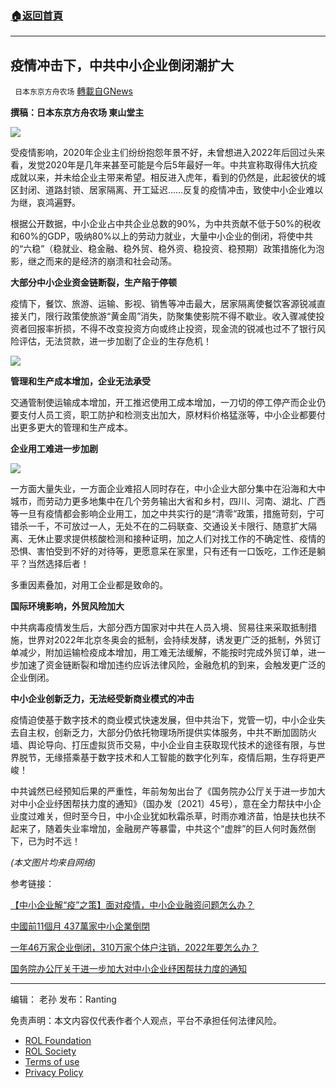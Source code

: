 ###  [:house:返回首頁](https://github.com/ourhimalayas/txt)
---


## 疫情冲击下，中共中小企业倒闭潮扩大
` 日本东京方舟农场` [轉載自GNews](https://gnews.org/zh-hans/2038118/)

**撰稿：日本东京方舟农场 東山堂主**

![](https://assets.gnews.org/wp-content/uploads/2022/02/图片1-97.png)

受疫情影响，2020年企业主们纷纷抱怨年景不好，未曾想进入2022年后回过头来看，发觉2020年是几年来甚至可能是今后5年最好一年。中共宣称取得伟大抗疫成就以来，并未给企业主带来希望。相反进入虎年，看到的仍然是，此起彼伏的城区封闭、道路封锁、居家隔离、开工延迟……反复的疫情冲击，致使中小企业难以为继，哀鸿遍野。

根据公开数据，中小企业占中共企业总数的90%，为中共贡献不低于50%的税收和60%的GDP，吸纳80%以上的劳动力就业，大量中小企业的倒闭，将使中共的“六稳”（稳就业、稳金融、稳外贸、稳外资、稳投资、稳预期）政策措施化为泡影，继之而来的是经济的崩溃和社会动荡。

**大部分中小企业资金链断裂，生产陷于停顿**

疫情下，餐饮、旅游、运输、影视、销售等冲击最大，居家隔离使餐饮客源锐减直接关门，限行政策使旅游“黄金周”消失，防聚集使影院不得不歇业。收入骤减使投资者回报率折损，不得不改变投资方向或终止投资，现金流的锐减也过不了银行风险评估，无法贷款，进一步加剧了企业的生存危机！

![](https://assets.gnews.org/wp-content/uploads/2022/02/图片2-20.png)

**管理和生产成本增加，企业无法承受**

交通管制使运输成本增加，开工推迟使用工成本增加，一刀切的停工停产而企业仍要支付人员工资，职工防护和检测支出加大，原材料价格猛涨等，中小企业都要付出更多更大的管理和生产成本。

**企业用工难进一步加剧**

![](https://assets.gnews.org/wp-content/uploads/2022/02/图片3-16.png)

一方面大量失业，一方面企业难招人同时存在，中小企业大部分集中在沿海和大中城市，而劳动力更多地集中在几个劳务输出大省和乡村，四川、河南、湖北、广西等一旦有疫情都会影响企业用工，加之中共实行的是“清零”政策，措施苛刻，宁可错杀一千，不可放过一人，无处不在的二码联查、交通设关卡限行、随意扩大隔离、无休止要求提供核酸检测和接种证明，加之人们对找工作的不确定性、疫情的恐惧、害怕受到不好的对待等，更愿意呆在家里，只有还有一口饭吃，工作还是躺平？当然选择后者！

多重因素叠加，对用工企业都是致命的。

**国际环境影响，外贸风险加大**

中共病毒疫情发生后，大部分西方国家对中共在人员入境、贸易往来采取抵制措施，世界对2022年北京冬奥会的抵制，会持续发酵，诱发更广泛的抵制，外贸订单减少，附加运输检疫成本增加，用工难无法缓解，不能按时完成外贸订单，进一步加速了资金链断裂和增加违约应诉法律风险，金融危机的到来，会触发更广泛的企业倒闭。

**中小企业创新乏力，无法经受新商业模式的冲击**

疫情迫使基于数字技术的商业模式快速发展，但中共治下，党管一切，中小企业失去自主权，创新乏力，大部分仍依托物理场所提供实体服务，中共不断加固防火墙、舆论导向、打压虚拟货币交易，中小企业自主获取现代技术的途径有限，与世界脱节，无缘搭乘基于数字技术和人工智能的数字化列车，疫情后期，生存将更严峻！

中共诚然已经预知后果的严重性，年前匆匆出台了《国务院办公厅关于进一步加大对中小企业纾困帮扶力度的通知》（国办发〔2021〕45号），意在全力帮扶中小企业度过难关，但时至今日，中小企业犹如秋霜杀草，时雨亦难济苗，怕是扶也扶不起来了，随着失业率增加，金融房产等暴雷，中共这个“虚胖”的巨人何时轰然倒下，已为时不远！

*(本文图片均来自网络)*

参考链接：

[【中小企业解“疫”之策】面对疫情，中小企业融资问题怎么办？](http://zw.china.com.cn/2020-03/02/content_75765569.html)

[中國前11個月 437萬家中小企業倒閉](https://ec.ltn.com.tw/article/breakingnews/3785715)

[一年46万家企业倒闭，310万家个体户注销，2022年要怎么办？](https://www.163.com/dy/article/GSOPNLA8053732LH.html)

[国务院办公厅关于进一步加大对中小企业纾困帮扶力度的通知](http://www.gov.cn/zhengce/content/2021-11/22/content_5652485.htm)

* * *

编辑： 老孙
发布：Ranting

 

免责声明：本文内容仅代表作者个人观点，平台不承担任何法律风险。

- [ROL Foundation](https://rolfoundation.org/)
- [ROL Society](https://rolsociety.org/)
- [Terms of use](https://gnews.org/terms-of-use-3/)
- [Privacy Policy](https://gnews.org/privacy-policy/)

